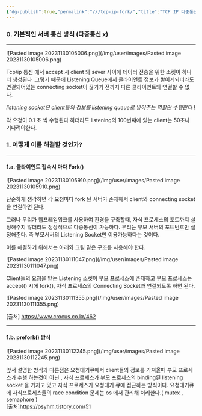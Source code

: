 ```yaml
---
{"dg-publish":true,"permalink":"///tcp-ip-fork/","title":"TCP IP 다중통신 (fork)","tags":["cs","network"]}
---
```



### 0.  기본적인 서버 통신 방식 (다중통신 x)
---

![Pasted image 20231130105006.png](/img/user/images/Pasted image 20231130105006.png)

Tcp/ip 통신 에서 accept 시 client 와 sever 사이에 데이터 전송을 위한 소켓이 하나 더 생성된다 .그렇기 때문에 Listening Queue에서 클라이언트 정보가 쌓이게되더라도 연결되어있는 connecting socket이 끊기기 전까지 다른 클라이언트와 연결할 수 없다.

*listening socket은 client들의 정보를  listening queue로 넣어주는 역할만 수행한다 !*

각 요청이 0.1 초 씩 수행된다 하더라도 listening의 100번쨰에 있는 client는 50초나 기다려야한다.

### 1. 어떻게 이를 해결할 것인가?
---
#### 1.a. 클라이언트 접속시 마다 Fork()

![Pasted image 20231130105910.png](/img/user/images/Pasted image 20231130105910.png)

단순하게 생각하면 각 요청마다 fork 된 서버가 존재해서 client와 connecting socket을 연결하면 된다.

그러나 우리가 웹프레임워크를 사용하여 환경을 구축할때, 자식 프로세스의 포트까지 설정해주지 않더라도 정상적으로 다중통신이 가능하다.
우리는 부모 서버의 포트번호만 설정해준다. 즉 부모서버의 Listening Socket만 이용가능하다는 것이다.

이를 해결하기 위해서는 아래와 그림 같은 구조를 사용해야 한다.

![Pasted image 20231130111047.png](/img/user/images/Pasted image 20231130111047.png)

Client들의 요청을 받는 Listening 소켓이 부모 프로세스에 존재하고 부모 프로세스는 accept() 시에 fork(), 자식 프로세스의 Connecting Socket과 연결되도록 하면 된다.

![Pasted image 20231130111355.png](/img/user/images/Pasted image 20231130111355.png)

[출처] https://www.crocus.co.kr/462



---
#### 1.b. prefork() 방식

![Pasted image 20231130112245.png](/img/user/images/Pasted image 20231130112245.png)

앞서 설명한 방식과 다른점은 요청대기큐에서 client들의 정보를 가져올때 부모 프로세스가 수행 하는것이 아닌 , 자식 프로세스가 부모 프로세스의 binding된 listening socket 을 가지고 있고 자식 프로세스가 요청대기 큐에 접근하는 방식이다.
요청대기큐에 자식프로세스들의  race condition 문제는 os 에서 관리해 처리한다.( mutex , semaphore )  
[출처]https://psyhm.tistory.com/51